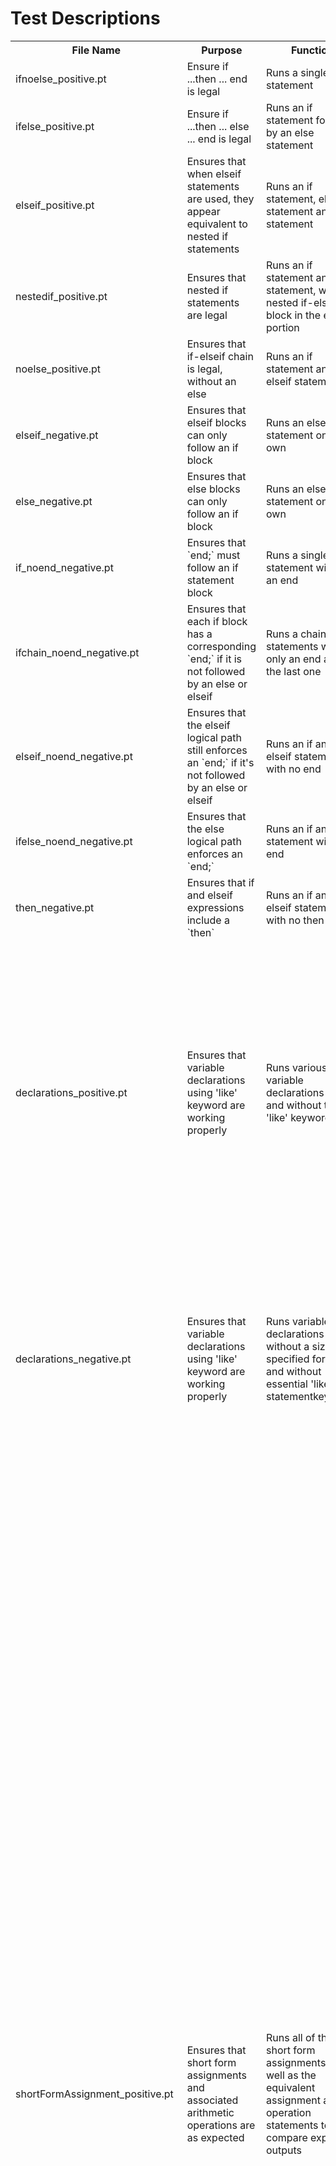 # Test Descriptions

<table>
<tr>
<th>File Name</th>
<th>Purpose</th>
<th>Function</th>
<th>Expected Output</th>
<th>Actual Output</th>
</tr>

<tr>
<td>ifnoelse_positive.pt</td>
<td>Ensure if ...then ... end is legal </td>
<td>Runs a single if statement</td>
<td></td>
<td></td>
</tr>

<tr>
<td>ifelse_positive.pt</td>
<td>Ensure if ...then ... else ... end is legal </td>
<td>Runs an if statement followed by an else statement</td>
<td></td>
<td></td>
</tr>

<tr>
<td>elseif_positive.pt</td>
<td>Ensures that when elseif statements are used, they appear equivalent to nested if statements</td>
<td>Runs an if statement, elseif statement and else statement</td>
<td></td>
<td></td>
</tr>

<tr>
<td>nestedif_positive.pt</td>
<td>Ensures that nested if statements are legal</td>
<td>Runs an if statement and else statement, with a nested if-else block in the else portion</td>
<td></td>
<td></td>
</tr>

<tr>
<td>noelse_positive.pt</td>
<td>Ensures that if-elseif chain is legal, without an else</td>
<td>Runs an if statement and elseif statement</td>
<td></td>
<td></td>
</tr>

<tr>
<td>elseif_negative.pt</td>
<td>Ensures that elseif blocks can only follow an if block</td>
<td>Runs an elseif statement on its own</td>
<td></td>
<td></td>
</tr>

<tr>
<td>else_negative.pt</td>
<td>Ensures that else blocks can only follow an if block</td>
<td>Runs an else statement on its own</td>
<td></td>
<td></td>
</tr>

<tr>
<td>if_noend_negative.pt</td>
<td>Ensures that `end;` must follow an if statement block</td>
<td>Runs a single if statement without an end</td>
<td></td>
<td></td>
</tr>

<tr>
<td>ifchain_noend_negative.pt</td>
<td>Ensures that each if block has a corresponding `end;` if it is not followed by an else or elseif</td>
<td>Runs a chain of if statements with only an end after the last one</td>
<td></td>
<td></td>
</tr>

<tr>
<td>elseif_noend_negative.pt</td>
<td>Ensures that the elseif logical path still enforces an `end;` if it's not followed by an else or elseif</td>
<td>Runs an if and elseif statement with no end</td>
<td></td>
<td></td>
</tr>

<tr>
<td>ifelse_noend_negative.pt</td>
<td>Ensures that the else logical path enforces an `end;`</td>
<td>Runs an if and else statement with no end</td>
<td></td>
<td></td>
</tr>

<tr>
<td>then_negative.pt</td>
<td>Ensures that if and elseif expressions include a `then`</td>
<td>Runs an if and elseif statement with no then</td>
<td></td>
<td></td>
</tr>

<tr>
<td>declarations_positive.pt</td>
<td>Ensures that variable declarations using 'like' keyword are working properly</td>
<td>Runs various variable declarations with and without the 'like' keyword</td>
<td> .sProgram
 .sIdentifier
 .sParmEnd
 % .sNewLine
 % .sNewLine
  .sBegin
  .sVar
   .sIdentifier
    .sInitialValue
        .sInteger
    .sExpnEnd
   % .sNewLine
   % .sNewLine
  .sVar
   .sIdentifier
     .sLike
      .sInteger
   % .sNewLine
   % .sNewLine
  .sVar
   .sIdentifier
    .sArray
     .sInteger
     .sLike
      .sInteger
   % .sNewLine
   % .sNewLine
  .sVar
   .sIdentifier
    .sFile
     .sLike
      .sIdentifier
  .sEnd</td>
<td> .sProgram
 .sIdentifier
 .sParmEnd
 % .sNewLine
 % .sNewLine
  .sBegin
  .sVar
   .sIdentifier
    .sInitialValue
        .sInteger
    .sExpnEnd
   % .sNewLine
   % .sNewLine
  .sVar
   .sIdentifier
     .sLike
      .sInteger
   % .sNewLine
   % .sNewLine
  .sVar
   .sIdentifier
    .sArray
     .sInteger
     .sLike
      .sInteger
   % .sNewLine
   % .sNewLine
  .sVar
   .sIdentifier
    .sFile
     .sLike
      .sIdentifier
  .sEnd</td>
</tr>

<tr>
<td>declarations_negative.pt</td>
<td>Ensures that variable declarations using 'like' keyword are working properly</td>
<td>Runs variable declarations without a size specified for arrays and without essential 'like' statementkeywords</td>
<td> .sProgram
 .sIdentifier
 .sParmEnd
 % .sNewLine
 % .sNewLine
  .sBegin
  .sVar
   .sIdentifier
     .sLike
      .sInteger
   % .sNewLine
   % .sNewLine
  .sVar
   .sIdentifier
    .sArray
     .sInteger
     .sLike
      .sInteger
   % .sNewLine
   % .sNewLine
  .sVar
   .sIdentifier
    .sFile
     .sLike
      .sInteger
  .sEnd</td>
<td> .sProgram
 .sIdentifier
 .sParmEnd
 % .sNewLine
 % .sNewLine
  .sBegin
  .sVar
   .sIdentifier
     .sLike
      .sInteger
   % .sNewLine
   % .sNewLine
  .sVar
   .sIdentifier
    .sArray
     .sInteger
     .sLike
      .sInteger
   % .sNewLine
   % .sNewLine
  .sVar
   .sIdentifier
    .sFile
     .sLike
      .sInteger
  .sEnd</td>
</tr>

<tr>
<td>shortFormAssignment_positive.pt</td>
<td>Ensures that short form assignments and associated arithmetic operations are  as expected</td>
<td>Runs all of the short form assignments as well as the equivalent assignment and operation statements to compare expected outputs</td>
<td> .sProgram
 .sIdentifier
 .sParmEnd
 % .sNewLine
 % .sNewLine
  .sBegin
  .sVar
   .sIdentifier
    .sInitialValue
        .sInteger
    .sExpnEnd
   % .sNewLine
   % .sNewLine
   .sAssignmentStmt
   .sIdentifier
   .sIdentifier
       .sInteger
   .sAdd
   .sExpnEnd
   % .sNewLine
   .sAssignmentStmt
   .sIdentifier
       .sIdentifier
       .sInteger
     .sAdd
   .sExpnEnd
   % .sNewLine
   % .sNewLine
   .sAssignmentStmt
   .sIdentifier
   .sIdentifier
       .sInteger
   .sSubtract
   .sExpnEnd
   % .sNewLine
   .sAssignmentStmt
   .sIdentifier
       .sIdentifier
       .sInteger
     .sSubtract
   .sExpnEnd
   % .sNewLine
   % .sNewLine
   .sAssignmentStmt
   .sIdentifier
       .sInteger
   .sExpnEnd
   % .sNewLine
   % .sNewLine
   .sAssignmentStmt
   .sIdentifier
   .sIdentifier
       .sInteger
   .sDivide
   .sExpnEnd
   % .sNewLine
   .sAssignmentStmt
   .sIdentifier
       .sIdentifier
       .sInteger
      .sDivide
   .sExpnEnd
   % .sNewLine
   % .sNewLine
   .sAssignmentStmt
   .sIdentifier
       .sInteger
   .sExpnEnd
   % .sNewLine
   % .sNewLine
   .sAssignmentStmt
   .sIdentifier
   .sIdentifier
       .sInteger
   .sMultiply
   .sExpnEnd
   % .sNewLine
   .sAssignmentStmt
   .sIdentifier
       .sIdentifier
       .sInteger
      .sMultiply
   .sExpnEnd
   % .sNewLine
   % .sNewLine
   .sAssignmentStmt
   .sIdentifier
       .sInteger
   .sExpnEnd
   % .sNewLine
   % .sNewLine
   .sAssignmentStmt
   .sIdentifier
   .sIdentifier
       .sInteger
   .sModulus
   .sExpnEnd
   % .sNewLine
   .sAssignmentStmt
   .sIdentifier
       .sIdentifier
       .sInteger
      .sModulus
   .sExpnEnd
  .sEnd</td>
<td> .sProgram
 .sIdentifier
 .sParmEnd
 % .sNewLine
 % .sNewLine
  .sBegin
  .sVar
   .sIdentifier
    .sInitialValue
        .sInteger
    .sExpnEnd
   % .sNewLine
   % .sNewLine
   .sAssignmentStmt
   .sIdentifier
   .sIdentifier
       .sInteger
   .sAdd
   .sExpnEnd
   % .sNewLine
   .sAssignmentStmt
   .sIdentifier
       .sIdentifier
       .sInteger
     .sAdd
   .sExpnEnd
   % .sNewLine
   % .sNewLine
   .sAssignmentStmt
   .sIdentifier
   .sIdentifier
       .sInteger
   .sSubtract
   .sExpnEnd
   % .sNewLine
   .sAssignmentStmt
   .sIdentifier
       .sIdentifier
       .sInteger
     .sSubtract
   .sExpnEnd
   % .sNewLine
   % .sNewLine
   .sAssignmentStmt
   .sIdentifier
       .sInteger
   .sExpnEnd
   % .sNewLine
   % .sNewLine
   .sAssignmentStmt
   .sIdentifier
   .sIdentifier
       .sInteger
   .sDivide
   .sExpnEnd
   % .sNewLine
   .sAssignmentStmt
   .sIdentifier
       .sIdentifier
       .sInteger
      .sDivide
   .sExpnEnd
   % .sNewLine
   % .sNewLine
   .sAssignmentStmt
   .sIdentifier
       .sInteger
   .sExpnEnd
   % .sNewLine
   % .sNewLine
   .sAssignmentStmt
   .sIdentifier
   .sIdentifier
       .sInteger
   .sMultiply
   .sExpnEnd
   % .sNewLine
   .sAssignmentStmt
   .sIdentifier
       .sIdentifier
       .sInteger
      .sMultiply
   .sExpnEnd
   % .sNewLine
   % .sNewLine
   .sAssignmentStmt
   .sIdentifier
       .sInteger
   .sExpnEnd
   % .sNewLine
   % .sNewLine
   .sAssignmentStmt
   .sIdentifier
   .sIdentifier
       .sInteger
   .sModulus
   .sExpnEnd
   % .sNewLine
   .sAssignmentStmt
   .sIdentifier
       .sIdentifier
       .sInteger
      .sModulus
   .sExpnEnd
  .sEnd</td>

<tr>
<td>shortFormAssignment_negative.pt</td>
<td>Ensures that short form assignments that are not syntactically correct output as expected</td>
<td>Runs all of the short form assignments with the assignment operator in the wrong spot, as well as a test to ensure that the old PT assignment statement '<>' is no longer valid</td>
<td> .sProgram
 .sIdentifier
 .sParmEnd
 % .sNewLine
 % .sNewLine
  .sBegin
  .sVar
   .sIdentifier
    .sInitialValue
        .sInteger
    .sExpnEnd
   % .sNewLine
   % .sNewLine
   .sAssignmentStmt
   .sIdentifier
       .sInteger
   .sExpnEnd
   % .sNewLine
   % .sNewLine
   .sAssignmentStmt
   .sIdentifier
       .sInteger
     .sNegate
   .sExpnEnd
   % .sNewLine
   % .sNewLine
   .sAssignmentStmt
   .sIdentifier
       .sIdentifier
   .sExpnEnd
   % .sNewLine
   % .sNewLine
   .sAssignmentStmt
   .sIdentifier
       .sIdentifier
   .sExpnEnd
   % .sNewLine
   % .sNewLine
   .sAssignmentStmt
   .sIdentifier
       .sIdentifier
   .sExpnEnd
   % .sNewLine
   % .sNewLine
    .sCallStmt
    .sIdentifier
    .sParmEnd
  .sEnd</td>
<td> .sProgram
 .sIdentifier
 .sParmEnd
 % .sNewLine
 % .sNewLine
  .sBegin
  .sVar
   .sIdentifier
    .sInitialValue
        .sInteger
    .sExpnEnd
   % .sNewLine
   % .sNewLine
   .sAssignmentStmt
   .sIdentifier
       .sInteger
   .sExpnEnd
   % .sNewLine
   % .sNewLine
   .sAssignmentStmt
   .sIdentifier
       .sInteger
     .sNegate
   .sExpnEnd
   % .sNewLine
   % .sNewLine
   .sAssignmentStmt
   .sIdentifier
       .sIdentifier
   .sExpnEnd
   % .sNewLine
   % .sNewLine
   .sAssignmentStmt
   .sIdentifier
       .sIdentifier
   .sExpnEnd
   % .sNewLine
   % .sNewLine
   .sAssignmentStmt
   .sIdentifier
       .sIdentifier
   .sExpnEnd
   % .sNewLine
   % .sNewLine
    .sCallStmt
    .sIdentifier
    .sParmEnd
  .sEnd</td>



</table>
